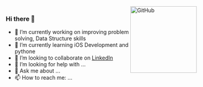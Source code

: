 <img align='right' alt="GitHub" height="175px" src="https://media.giphy.com/media/du3J3cXyzhj75IOgvA/giphy.gif" />

### Hi there 👋


- 🔭 I’m currently working on improving problem solving, Data Structure skills
- 🌱 I’m currently learning iOS Development and pythone
- 👯 I’m looking to collaborate on [LinkedIn](https://www.linkedin.com/in/divyangdankhara/)
- 🤔 I’m looking for help with ...
- 💬 Ask me about ...
- 📫 How to reach me: ...
